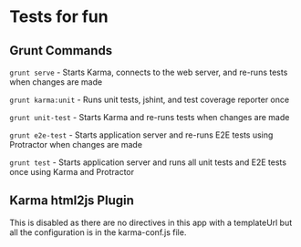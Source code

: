 Tests for fun
====================

Grunt Commands
---
```grunt serve``` - Starts Karma, connects to the web server, and re-runs tests when changes are made

```grunt karma:unit``` - Runs unit tests, jshint, and test coverage reporter once

```grunt unit-test``` - Starts Karma and re-runs tests when changes are made

```grunt e2e-test``` - Starts application server and re-runs E2E tests using Protractor when changes are made

```grunt test``` - Starts application server and runs all unit tests and E2E tests once using Karma and Protractor


Karma html2js Plugin
---
This is disabled as there are no directives in this app with a templateUrl but all the configuration is in the karma-conf.js file.
